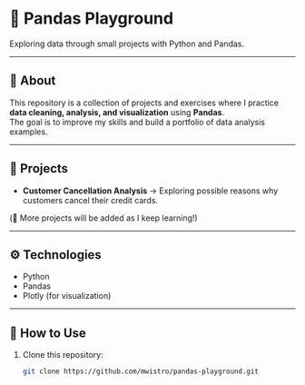 # 🐼 Pandas Playground  

Exploring data through small projects with Python and Pandas.  

---

## 📌 About  
This repository is a collection of projects and exercises where I practice **data cleaning, analysis, and visualization** using **Pandas**.  
The goal is to improve my skills and build a portfolio of data analysis examples.  

---

## 📂 Projects  

- **Customer Cancellation Analysis** → Exploring possible reasons why customers cancel their credit cards.  


(📌 More projects will be added as I keep learning!)  

---

## ⚙️ Technologies  
- Python  
- Pandas   
- Plotly (for visualization)  

---

## 🚀 How to Use  

1. Clone this repository:  
   ```bash
   git clone https://github.com/mwistro/pandas-playground.git
